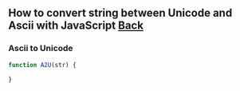 ## How to convert string between Unicode and Ascii with JavaScript [Back](./qa.md)

### Ascii to Unicode

```js
function A2U(str) {
    
}
```
